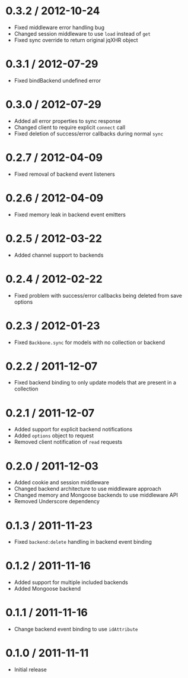 0.3.2 / 2012-10-24
==================

* Fixed middleware error handling bug
* Changed session middleware to use `load` instead of `get`
* Fixed sync override to return original jqXHR object

0.3.1 / 2012-07-29
==================

* Fixed bindBackend undefined error

0.3.0 / 2012-07-29
==================

* Added all error properties to sync response
* Changed client to require explicit `connect` call
* Fixed deletion of success/error callbacks during normal `sync`

0.2.7 / 2012-04-09
==================

* Fixed removal of backend event listeners

0.2.6 / 2012-04-09
==================

* Fixed memory leak in backend event emitters

0.2.5 / 2012-03-22
==================

* Added channel support to backends

0.2.4 / 2012-02-22
==================

* Fixed problem with success/error callbacks being deleted from save options

0.2.3 / 2012-01-23
==================

* Fixed `Backbone.sync` for models with no collection or backend

0.2.2 / 2011-12-07
==================

* Fixed backend binding to only update models that are present in a collection

0.2.1 / 2011-12-07
==================

* Added support for explicit backend notifications
* Added `options` object to request
* Removed client notification of `read` requests

0.2.0 / 2011-12-03
==================

* Added cookie and session middleware
* Changed backend architecture to use middleware approach
* Changed memory and Mongoose backends to use middleware API
* Removed Underscore dependency

0.1.3 / 2011-11-23
==================

* Fixed `backend:delete` handling in backend event binding

0.1.2 / 2011-11-16
==================

* Added support for multiple included backends
* Added Mongoose backend

0.1.1 / 2011-11-16
==================

* Change backend event binding to use `idAttribute`

0.1.0 / 2011-11-11
==================

* Initial release